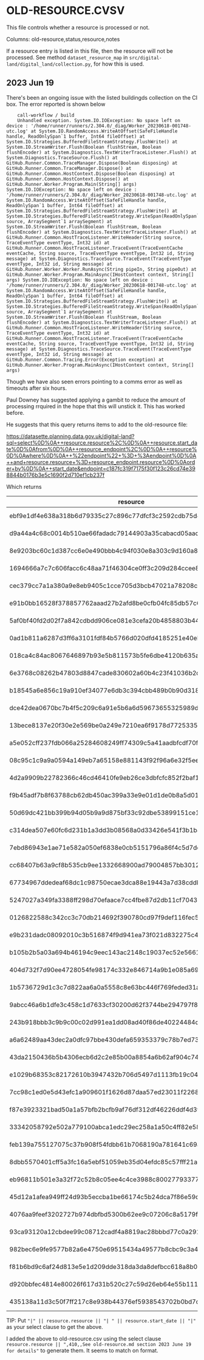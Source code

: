 # OLD-RESOURCE.CVSV

This file controls whether a resource is processed or not.

Columns: old-resource,status,resource,notes 

If a resource entry is listed in  this file, then the resource will not be processed. See method `dataset_resource_map` in `src/digital-land/digital_land/collection.py`, for how this is used.

## 2023 Jun 19

There's been an ongoing issue with  the listed buildingds collection on the CI box. The error reported is shown below

        call-workflow / build
        Unhandled exception. System.IO.IOException: No space left on device : '/home/runner/runners/2.304.0/_diag/Worker_20230618-001748-utc.log' at System.IO.RandomAccess.WriteAtOffset(SafeFileHandle handle, ReadOnlySpan`1 buffer, Int64 fileOffset) at System.IO.Strategies.BufferedFileStreamStrategy.FlushWrite() at System.IO.StreamWriter.Flush(Boolean flushStream, Boolean flushEncoder) at System.Diagnostics.TextWriterTraceListener.Flush() at System.Diagnostics.TraceSource.Flush() at GitHub.Runner.Common.TraceManager.Dispose(Boolean disposing) at GitHub.Runner.Common.TraceManager.Dispose() at GitHub.Runner.Common.HostContext.Dispose(Boolean disposing) at GitHub.Runner.Common.HostContext.Dispose() at GitHub.Runner.Worker.Program.Main(String[] args) System.IO.IOException: No space left on device : '/home/runner/runners/2.304.0/_diag/Worker_20230618-001748-utc.log' at System.IO.RandomAccess.WriteAtOffset(SafeFileHandle handle, ReadOnlySpan`1 buffer, Int64 fileOffset) at System.IO.Strategies.BufferedFileStreamStrategy.FlushWrite() at System.IO.Strategies.BufferedFileStreamStrategy.WriteSpan(ReadOnlySpan`1 source, ArraySegment`1 arraySegment) at System.IO.StreamWriter.Flush(Boolean flushStream, Boolean flushEncoder) at System.Diagnostics.TextWriterTraceListener.Flush() at GitHub.Runner.Common.HostTraceListener.WriteHeader(String source, TraceEventType eventType, Int32 id) at GitHub.Runner.Common.HostTraceListener.TraceEvent(TraceEventCache eventCache, String source, TraceEventType eventType, Int32 id, String message) at System.Diagnostics.TraceSource.TraceEvent(TraceEventType eventType, Int32 id, String message) at GitHub.Runner.Worker.Worker.RunAsync(String pipeIn, String pipeOut) at GitHub.Runner.Worker.Program.MainAsync(IHostContext context, String[] args) System.IO.IOException: No space left on device : '/home/runner/runners/2.304.0/_diag/Worker_20230618-001748-utc.log' at System.IO.RandomAccess.WriteAtOffset(SafeFileHandle handle, ReadOnlySpan`1 buffer, Int64 fileOffset) at System.IO.Strategies.BufferedFileStreamStrategy.FlushWrite() at System.IO.Strategies.BufferedFileStreamStrategy.WriteSpan(ReadOnlySpan`1 source, ArraySegment`1 arraySegment) at System.IO.StreamWriter.Flush(Boolean flushStream, Boolean flushEncoder) at System.Diagnostics.TextWriterTraceListener.Flush() at GitHub.Runner.Common.HostTraceListener.WriteHeader(String source, TraceEventType eventType, Int32 id) at GitHub.Runner.Common.HostTraceListener.TraceEvent(TraceEventCache eventCache, String source, TraceEventType eventType, Int32 id, String message) at System.Diagnostics.TraceSource.TraceEvent(TraceEventType eventType, Int32 id, String message) at GitHub.Runner.Common.Tracing.Error(Exception exception) at GitHub.Runner.Worker.Program.MainAsync(IHostContext context, String[] args)

Though we have also seen errors pointing to a comms error as well as timeouts after six hours.

Paul Downey has suggested applying a gambit to reduce the amount of processing rrquired in the hope that this will unstick it. This has worked before.

He suggests that this query returns items to add to the old-resource file:

https://datasette.planning.data.gov.uk/digital-land?sql=select%0D%0A++resource.resource%2C%0D%0A++resource.start_date%0D%0Afrom%0D%0A++resource_endpoint%2C%0D%0A++resource%0D%0Awhere%0D%0A++%22endpoint%22+%3D+%3Aendpoint%0D%0A++and+resource.resource+%3D+resource_endpoint.resource%0D%0Aorder+by%0D%0A++start_date&endpoint=c187fc319f7175f30f123c26cd74e398844b0176b3e5c1690f2d710ef1cb237f

Which returns

|resource |start_date |
| --- | --- |
|ebf9e1df4e638a318b6d79335c27c896c77dfcf3c2592cdb75d419f3d50362f2| 2021-05-28|
|d9a44a4c68c0014b510ae66fadadc79144903a35cabacd05aacd4cd7ab76eed3| 2021-06-01|
|8e9203bc60c1d387cc6e0e490bbb4c94f030e8a303c9d160a8c4fdbf30e9c1d2| 2021-06-30|
|1694666a7c7c606facc6c48aa71f46304ce0ff3c209d284ccee874b3d9f65930| 2021-08-01|
|cec379cc7a1a380a9e8eb9405c1cce705d3bcb47021a78208ca98d1cc6394543| 2021-08-13|
|e91b0bb16528f378857762aaad27b2afd8be0cfb04fc85db57c6e57fd0bbe47c| 2021-08-31|
|5af0bf40fd2d02f7a842cdbdd906ce081e3cefa20b4858803b4493c57bbf1633| 2021-09-09|
|0ad1b811a6287d3ff6a3101fdf84b5766d020dfd4185251e40eb2057ed170659| 2021-10-01|
|018ca4c84ac8067646897b93e5b811573b5fe6dbe4120b635afa4b3198f3ca9e| 2021-10-12|
|6e3768c08262b47803d8847cade830602a60b4c23f41036b2da68e8d8b7e997e| 2021-10-26|
|b18545a6e856c19a910ef34077e6db3c394cbb489b0b90d31863bdbddaaf3dad| 2021-11-09|
|dce42dea0670bc7b4f5c209c6a91e5b6a6d59673655325989d21b53e476bfdfb| 2021-11-23|
|13bece8137e20f30e2e569be0a249e7210ea6f9178d77253353bd8b5cace3974| 2021-12-03|
|a5e052cff237fdb066a25284608249ff74309c5a41aadbfcdf70f762690b3dcf| 2021-12-17|
|08c95c1c9a9a0594a149eb7a65158e881143f92f96a6e32f5ee3822cf00a0ed9| 2022-01-05|
|4d2a9909b22782366c46cd46410fe9eb26ce3dbfcfc852f2baf14b714bc2aac7| 2022-01-13|
|f9b45adf7b8f63788cb62db450ac399a33e9e01d1de0b8a5d01d13412d679190| 2022-02-11|
|50d69dc421bb399b94d05b9a9d875bf33c92dbe53899151ce14ef4dbc111134c| 2022-02-25|
|c314dea507e60fc6d231b1a3dd3b08568a0d33426e541f3b1b4c183f22f0050b| 2022-03-11|
|7ebd86943e1ae71e582a050ef6838e0cb5151796a86f4c5d7ddbcc5f2685eeb6| 2022-03-22|
|cc68407b63a9cf8b535cb9ee1332668900ad79004857bb3012bd7c4672a18979| 2022-04-09|
|67734967ddedeaf68dc1c98750ecae3dca88e19443a7d38cddb2a268fb774a1f| 2022-04-26|
|5247027a349fa3388ff298d70efaace7cc4fbe87d2db11cf704317a62cfa1f30| 2022-05-10|
|0126822588c342cc3c70db214692f390780cd97f9def116fec58a3d816f6855e| 2022-05-24|
|e9b231dadc08092010c3b516874f9d941ea73f021d832275c4ecdf277745ccb1| 2022-06-14|
|b105b2b5a03a694b46194c9eec143ac2148c19037ec52e56618b950eda76f882| 2022-06-28|
|404d732f7d90ee4728054fe98174c332e846714a9b1e085a6973cb5d881c121c| 2022-07-13|
|1b5736729d1c3c7d822aa6a0a5558c8e63bc446f769feded31aecadc1a886121| 2022-07-27|
|9abcc46a6b1dfe3c458c1d7633cf30200d62f3744be294797f8ce4d84fab3a22| 2022-08-10|
|243b918bbb3c9b9c00c02d991ea1dd08ad40f86de40224484d55f12317f2c56c| 2022-08-25|
|a6a62489aa43dec2a0dfc97bbe430defa659353379c78b7ed73fdf28e7966a18| 2022-09-07|
|43da2150436b5b4306ecb6d2c2e85b00a8854a6b62af904c74e308c874033f8f| 2022-09-24|
|e1029b68353c82172610b3947432b706d5497d1113fb19c04b8cacfafbb635a0| 2022-10-14|
|7cc98c1ed0e5d43efc1a909601f1626d87daa57ed23011f22686a40a66d4158e| 2022-10-29|
|f87e3923321bad50a1a57bfb2bcfb9af76df312df46226ddf4d39c118a9eb785| 2022-11-16|
|33342058792e502a779100abca1edc29ec258a1a50c4ff82e581003909509775| 2022-12-03|
|feb139a755127075c37b908f54fdbb61b7068190a781641c69ad8642a56c98ea| 2022-12-21|
|8dbb5570401cff5a3fc16a5ebf51059eb35d04efdc85c57fff21a72de40ced80| 2023-01-11|
|eb96811b501e3a32f72c52b8c05ee4c4ce3988c80027793377cdeff2a668bb6e| 2023-02-01|
|45d12a1afea949ff24d93b5eccba1be66174c5b24dca7f86e59da99a5a521010| 2023-02-18|
|4076aa9feef3202727b974dbfbd5300b62ee9c07206c8a5179fe2f84fbff5093| 2023-03-08|
|93ca93120a12cbdee99c08712cadf4a8819ac28bbbd77c0a291ef080857d6d77| 2023-03-21|
|982bec6e9fe9577b82a6e4750e69515434a49577b8cbc9c3a47f20bb078271a1| 2023-04-05|
|f81b6bd9c6af24d813e5e1d209dde318da3da8defbcc618a8b0a119e98a96bfd| 2023-05-03|
|d920bbfec4814e80026f617d31b520c27c59d26eb64e55b111fb6a16f7243e40| 2023-05-23|
|435138a11d3c50f7ff217c8e938b44376ef5938543702b0bd7c06cd3a4e7422c| 2023-05-25|

TIP: Put `"|" || resource.resource || "| " || resource.start_date || "|"` as your select clause to get the above.

I added the above to old-resource.csv using the select clause `resource.resource || ",410,,See old-resource.md section 2023 June 19 for details"` to generate them. It seems to match on format.

